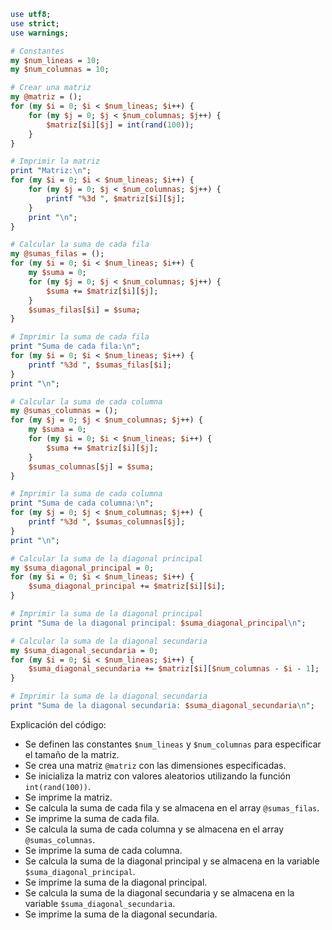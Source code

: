 ```perl
use utf8;
use strict;
use warnings;

# Constantes
my $num_lineas = 10;
my $num_columnas = 10;

# Crear una matriz
my @matriz = ();
for (my $i = 0; $i < $num_lineas; $i++) {
    for (my $j = 0; $j < $num_columnas; $j++) {
        $matriz[$i][$j] = int(rand(100));
    }
}

# Imprimir la matriz
print "Matriz:\n";
for (my $i = 0; $i < $num_lineas; $i++) {
    for (my $j = 0; $j < $num_columnas; $j++) {
        printf "%3d ", $matriz[$i][$j];
    }
    print "\n";
}

# Calcular la suma de cada fila
my @sumas_filas = ();
for (my $i = 0; $i < $num_lineas; $i++) {
    my $suma = 0;
    for (my $j = 0; $j < $num_columnas; $j++) {
        $suma += $matriz[$i][$j];
    }
    $sumas_filas[$i] = $suma;
}

# Imprimir la suma de cada fila
print "Suma de cada fila:\n";
for (my $i = 0; $i < $num_lineas; $i++) {
    printf "%3d ", $sumas_filas[$i];
}
print "\n";

# Calcular la suma de cada columna
my @sumas_columnas = ();
for (my $j = 0; $j < $num_columnas; $j++) {
    my $suma = 0;
    for (my $i = 0; $i < $num_lineas; $i++) {
        $suma += $matriz[$i][$j];
    }
    $sumas_columnas[$j] = $suma;
}

# Imprimir la suma de cada columna
print "Suma de cada columna:\n";
for (my $j = 0; $j < $num_columnas; $j++) {
    printf "%3d ", $sumas_columnas[$j];
}
print "\n";

# Calcular la suma de la diagonal principal
my $suma_diagonal_principal = 0;
for (my $i = 0; $i < $num_lineas; $i++) {
    $suma_diagonal_principal += $matriz[$i][$i];
}

# Imprimir la suma de la diagonal principal
print "Suma de la diagonal principal: $suma_diagonal_principal\n";

# Calcular la suma de la diagonal secundaria
my $suma_diagonal_secundaria = 0;
for (my $i = 0; $i < $num_lineas; $i++) {
    $suma_diagonal_secundaria += $matriz[$i][$num_columnas - $i - 1];
}

# Imprimir la suma de la diagonal secundaria
print "Suma de la diagonal secundaria: $suma_diagonal_secundaria\n";
```

Explicación del código:

* Se definen las constantes `$num_lineas` y `$num_columnas` para especificar el tamaño de la matriz.
* Se crea una matriz `@matriz` con las dimensiones especificadas.
* Se inicializa la matriz con valores aleatorios utilizando la función `int(rand(100))`.
* Se imprime la matriz.
* Se calcula la suma de cada fila y se almacena en el array `@sumas_filas`.
* Se imprime la suma de cada fila.
* Se calcula la suma de cada columna y se almacena en el array `@sumas_columnas`.
* Se imprime la suma de cada columna.
* Se calcula la suma de la diagonal principal y se almacena en la variable `$suma_diagonal_principal`.
* Se imprime la suma de la diagonal principal.
* Se calcula la suma de la diagonal secundaria y se almacena en la variable `$suma_diagonal_secundaria`.
* Se imprime la suma de la diagonal secundaria.